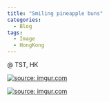 ```yaml
---
title: "Smiling pineapple buns"
categories:
  - Blog
tags:
  - Image
  - HongKong
---
```


@ TST, HK

<a href="https://imgur.com/HyV5rmi"><img src="https://i.imgur.com/HyV5rmi.jpg" title="source: imgur.com" /></a>

<a href="https://imgur.com/wcoftdB"><img src="https://i.imgur.com/wcoftdB.jpg" title="source: imgur.com" /></a>

<script src="https://utteranc.es/client.js"
        repo="serendipityinlife/serendipityinlife.github.io"
        issue-term="pathname"
        theme="github-light"
        crossorigin="anonymous"
        async>
</script>
